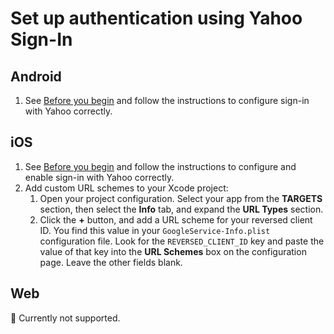 # Set up authentication using Yahoo Sign-In

## Android

1. See [Before you begin](https://firebase.google.com/docs/auth/android/yahoo-oauth#before_you_begin) and follow the instructions to configure sign-in with Yahoo correctly.  

## iOS

1. See [Before you begin](https://firebase.google.com/docs/auth/ios/yahoo-oauth#before_you_begin) and follow the instructions to configure and enable sign-in with Yahoo correctly.  
1. Add custom URL schemes to your Xcode project:
   1. Open your project configuration.
      Select your app from the **TARGETS** section, then select the **Info** tab, and expand the **URL Types** section.
   1. Click the **+** button, and add a URL scheme for your reversed client ID.
      You find this value in your `GoogleService-Info.plist` configuration file.
      Look for the `REVERSED_CLIENT_ID` key and paste the value of that key into the **URL Schemes** box on the configuration page.
      Leave the other fields blank.

## Web

🚧 Currently not supported.

